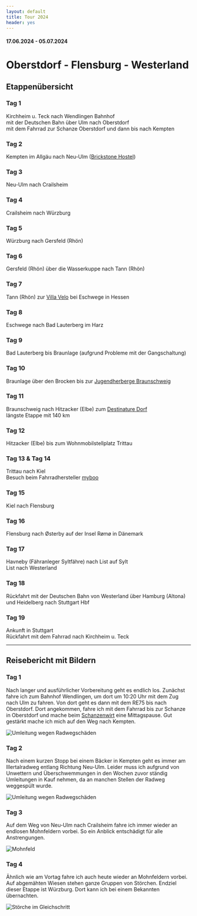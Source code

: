 ```yaml
---
layout: default
title: Tour 2024
header: yes
---
```


#### 17.06.2024 - 05.07.2024

# Oberstdorf - Flensburg - Westerland

## Etappenübersicht

### Tag 1

Kirchheim u. Teck nach Wendlingen Bahnhof \
mit der Deutschen Bahn über Ulm nach Oberstdorf \
mit dem Fahrrad zur Schanze Oberstdorf und dann bis nach Kempten

### Tag 2

Kempten im Allgäu nach Neu-Ulm ([Brickstone Hostel](https://www.brickstone-hostel.de/de/))

### Tag 3

Neu-Ulm nach Crailsheim

### Tag 4

Crailsheim nach Würzburg

### Tag 5

Würzburg nach Gersfeld (Rhön)

### Tag 6

Gersfeld (Rhön) über die Wasserkuppe nach Tann (Rhön)

### Tag 7

Tann (Rhön) zur [Villa Velo](https://pension-villa-velo.de/) bei Eschwege in Hessen

### Tag 8

Eschwege nach Bad Lauterberg im Harz

### Tag 9

Bad Lauterberg bis Braunlage (aufgrund Probleme mit der Gangschaltung)

### Tag 10

Braunlage über den Brocken bis zur [Jugendherberge Braunschweig](https://www.jugendherberge.de/jugendherbergen/braunschweig/)

### Tag 11

Braunschweig nach Hitzacker (Elbe) zum [Destinature Dorf](https://www.destinature.de/) \
längste Etappe mit 140 km

### Tag 12

Hitzacker (Elbe) bis zum Wohnmobilstellplatz Trittau

### Tag 13 & Tag 14

Trittau nach Kiel \
Besuch beim Fahrradhersteller [myboo](https://www.my-boo.de/)

### Tag 15

Kiel nach Flensburg

### Tag 16

Flensburg nach Østerby auf der Insel Rømø in Dänemark

### Tag 17

Havneby (Fähranleger Syltfähre) nach List auf Sylt \
List nach Westerland

### Tag 18

Rückfahrt mit der Deutschen Bahn von Westerland über Hamburg (Altona) und Heidelberg nach Stuttgart Hbf

### Tag 19

Ankunft in Stuttgart \
Rückfahrt mit dem Fahrrad nach Kirchheim u. Teck

---

## Reisebericht mit Bildern

### Tag 1

Nach langer und ausführlicher Vorbereitung geht es endlich los. Zunächst fahre ich zum Bahnhof Wendlingen, um dort um 10:20 Uhr mit dem Zug nach Ulm zu fahren.
Von dort geht es dann mit dem RE75 bis nach Oberstdorf. Dort angekommen, fahre ich mit dem Fahrrad bis zur Schanze in Oberstdorf
und mache beim [Schanzenwirt](https://schonzewiert.de/) eine Mittagspause. Gut gestärkt mache ich mich auf den Weg nach Kempten.

<img src="{{site.baseurl}}src/images/schanze.jpg" alt="Umleitung wegen Radwegschäden" loading="lazy" class="w-full xl:mx-auto xl:w-[75%]">

### Tag 2

Nach einem kurzen Stopp bei einem Bäcker in Kempten geht es immer am Illertalradweg entlang Richtung Neu-Ulm.
Leider muss ich aufgrund von Unwettern und Überschwemmungen in den Wochen zuvor ständig Umleitungen in Kauf nehmen, da an manchen Stellen der Radweg
weggespült wurde.

<img src="{{site.baseurl}}src/images/abgebrochener_radweg.JPG" alt="Umleitung wegen Radwegschäden" loading="lazy" class="w-full xl:mx-auto xl:w-[75%]">

### Tag 3

Auf dem Weg von Neu-Ulm nach Crailsheim fahre ich immer wieder an endlosen Mohnfeldern vorbei. So ein Anblick entschädigt für alle Anstrengungen.

<img src="{{site.baseurl}}src/images/mohn.JPG" alt="Mohnfeld" loading="lazy" class="w-full xl:mx-auto xl:w-[75%]">

### Tag 4

Ähnlich wie am Vortag fahre ich auch heute wieder an Mohnfeldern vorbei. Auf abgemähten Wiesen stehen ganze Gruppen von Störchen.
Endziel dieser Etappe ist Würzburg. Dort kann ich bei einem Bekannten übernachten.

<img src="{{site.baseurl}}src/images/gleichschritt.JPG" alt="Störche im Gleichschritt" loading="lazy" class="w-full xl:mx-auto xl:w-[75%]">